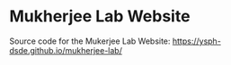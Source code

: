 
# Mukherjee Lab Website

Source code for the Mukerjee Lab Website: <https://ysph-dsde.github.io/mukherjee-lab/>